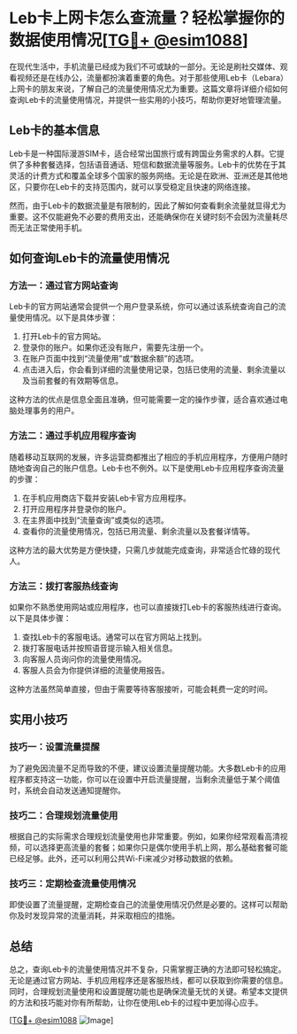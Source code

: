 # Leb卡上网卡怎么查流量？轻松掌握你的数据使用情况[[TG💪+ @esim1088](https://t.me/s/esim1088)]

在现代生活中，手机流量已经成为我们不可或缺的一部分。无论是刷社交媒体、观看视频还是在线办公，流量都扮演着重要的角色。对于那些使用Leb卡（Lebara）上网卡的朋友来说，了解自己的流量使用情况尤为重要。这篇文章将详细介绍如何查询Leb卡的流量使用情况，并提供一些实用的小技巧，帮助你更好地管理流量。

## Leb卡的基本信息

Leb卡是一种国际漫游SIM卡，适合经常出国旅行或有跨国业务需求的人群。它提供了多种套餐选择，包括语音通话、短信和数据流量等服务。Leb卡的优势在于其灵活的计费方式和覆盖全球多个国家的服务网络。无论是在欧洲、亚洲还是其他地区，只要你在Leb卡的支持范围内，就可以享受稳定且快速的网络连接。

然而，由于Leb卡的数据流量是有限制的，因此了解如何查看剩余流量就显得尤为重要。这不仅能避免不必要的费用支出，还能确保你在关键时刻不会因为流量耗尽而无法正常使用手机。

## 如何查询Leb卡的流量使用情况

### 方法一：通过官方网站查询

Leb卡的官方网站通常会提供一个用户登录系统，你可以通过该系统查询自己的流量使用情况。以下是具体步骤：

1. 打开Leb卡的官方网站。
2. 登录你的账户。如果你还没有账户，需要先注册一个。
3. 在账户页面中找到“流量使用”或“数据余额”的选项。
4. 点击进入后，你会看到详细的流量使用记录，包括已使用的流量、剩余流量以及当前套餐的有效期等信息。

这种方法的优点是信息全面且准确，但可能需要一定的操作步骤，适合喜欢通过电脑处理事务的用户。

### 方法二：通过手机应用程序查询

随着移动互联网的发展，许多运营商都推出了相应的手机应用程序，方便用户随时随地查询自己的账户信息。Leb卡也不例外。以下是使用Leb卡应用程序查询流量的步骤：

1. 在手机应用商店下载并安装Leb卡官方应用程序。
2. 打开应用程序并登录你的账户。
3. 在主界面中找到“流量查询”或类似的选项。
4. 查看你的流量使用情况，包括已用流量、剩余流量以及套餐详情等。

这种方法的最大优势是方便快捷，只需几步就能完成查询，非常适合忙碌的现代人。

### 方法三：拨打客服热线查询

如果你不熟悉使用网站或应用程序，也可以直接拨打Leb卡的客服热线进行查询。以下是具体步骤：

1. 查找Leb卡的客服电话。通常可以在官方网站上找到。
2. 拨打客服电话并按照语音提示输入相关信息。
3. 向客服人员询问你的流量使用情况。
4. 客服人员会为你提供详细的流量使用报告。

这种方法虽然简单直接，但由于需要等待客服接听，可能会耗费一定的时间。

## 实用小技巧

### 技巧一：设置流量提醒

为了避免因流量不足而导致的不便，建议设置流量提醒功能。大多数Leb卡的应用程序都支持这一功能，你可以在设置中开启流量提醒，当剩余流量低于某个阈值时，系统会自动发送通知提醒你。

### 技巧二：合理规划流量使用

根据自己的实际需求合理规划流量使用也非常重要。例如，如果你经常观看高清视频，可以选择更高流量的套餐；如果你只是偶尔使用手机上网，那么基础套餐可能已经足够。此外，还可以利用公共Wi-Fi来减少对移动数据的依赖。

### 技巧三：定期检查流量使用情况

即使设置了流量提醒，定期检查自己的流量使用情况仍然是必要的。这样可以帮助你及时发现异常的流量消耗，并采取相应的措施。

## 总结

总之，查询Leb卡的流量使用情况并不复杂，只需掌握正确的方法即可轻松搞定。无论是通过官方网站、手机应用程序还是客服热线，都可以获取到你需要的信息。同时，合理规划流量使用和设置提醒功能也是确保流量无忧的关键。希望本文提供的方法和技巧能对你有所帮助，让你在使用Leb卡的过程中更加得心应手。

[[TG💪+ @esim1088](https://t.me/s/esim1088) ![Image](https://i.postimg.cc/4NQfJmqS/Snipaste-2025-05-13-00-14-12.png)]